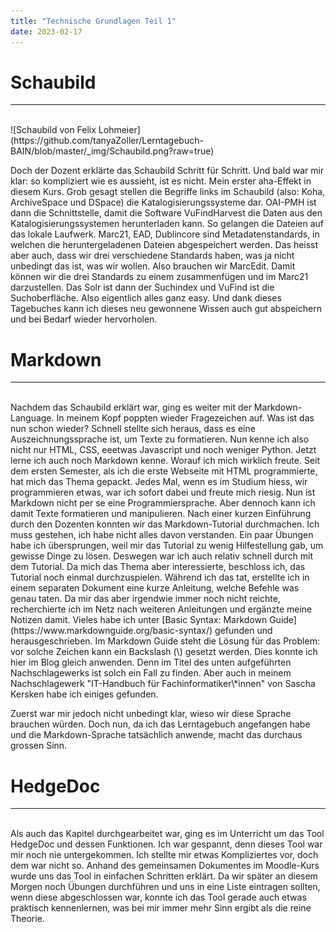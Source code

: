 ```yaml
---
title: "Technische Grundlagen Teil 1"
date: 2023-02-17
---
```


# Schaubild  
---
<br>
![Schaubild von Felix Lohmeier](https://github.com/tanyaZoller/Lerntagebuch-BAIN/blob/master/_img/Schaubild.png?raw=true)

Doch der Dozent erklärte das Schaubild Schritt für Schritt. Und bald war mir klar: so kompliziert wie es aussieht, ist es nicht. Mein erster aha-Effekt in diesem
Kurs.
Grob gesagt stellen die Begriffe links im Schaubild (also: Koha, ArchiveSpace und DSpace) die Katalogisierungssysteme dar. OAI-PMH ist dann die Schnittstelle, damit
die Software VuFindHarvest die Daten aus den Katalogisierungssystemen herunterladen kann. So gelangen die Dateien auf das lokale Laufwerk.
Marc21, EAD, Dublincore sind Metadatenstandards, in welchen die heruntergeladenen Dateien abgespeichert werden. Das heisst aber auch, dass wir drei verschiedene
Standards haben, was ja nicht unbedingt das ist, was wir wollen. Also brauchen wir MarcEdit. Damit können wir die drei Standards zu einem zusammenfügen und im 
Marc21 darzustellen. Das Solr ist dann der Suchindex und VuFind ist die Suchoberfläche.
Also eigentlich alles ganz easy. Und dank dieses Tagebuches kann ich dieses neu gewonnene Wissen auch gut abspeichern und bei Bedarf wieder hervorholen.
<br>

# Markdown 
---
<br>
Nachdem das Schaubild erklärt war, ging es weiter mit der Markdown-Language. In meinem Kopf poppten wieder Fragezeichen auf. Was ist das nun schon wieder? 
Schnell stellte sich heraus, dass es eine Auszeichnungssprache ist, um Texte zu formatieren. 
Nun kenne ich also nicht nur HTML, CSS, eeetwas Javascript und noch weniger Python. Jetzt lerne ich auch noch Markdown kenne. Worauf ich mich wirklich freute. 
Seit dem ersten Semester, als ich die erste Webseite mit HTML programmierte, hat mich das Thema gepackt. Jedes Mal, wenn es im Studium hiess, wir programmieren
etwas, war ich sofort dabei und freute mich riesig. Nun ist Markdown nicht per se eine Programmiersprache. Aber dennoch kann ich damit Texte formatieren und 
manipulieren. Nach einer kurzen Einführung durch den Dozenten konnten wir das Markdown-Tutorial durchmachen. Ich muss gestehen, ich habe nicht alles davon verstanden.
Ein paar Übungen habe ich übersprungen, weil mir das Tutorial zu wenig Hilfestellung gab, um gewisse Dinge zu lösen. Deswegen war ich auch relativ schnell durch mit
dem Tutorial. 
Da mich das Thema aber interessierte, beschloss ich, das Tutorial noch einmal durchzuspielen. Während ich das tat, erstellte ich in einem separaten Dokument eine 
kurze Anleitung, welche Befehle was genau taten. Da mir das aber irgendwie immer noch nicht reichte, recherchierte ich im Netz nach weiteren Anleitungen und 
ergänzte meine Notizen damit. Vieles habe ich unter [Basic Syntax: Markdown Guide](https://www.markdownguide.org/basic-syntax/) gefunden und herausgeschrieben. 
Im Markdown Guide steht die Lösung für das Problem: vor solche Zeichen kann ein 
Backslash (\) gesetzt werden. Dies konnte ich hier im Blog gleich anwenden. Denn im Titel des unten aufgeführten Nachschlagewerks ist solch ein Fall zu finden.
Aber auch in meinem Nachschlagewerk "IT-Handbuch für Fachinformatiker\*innen" von Sascha Kersken habe ich einiges gefunden. 

Zuerst war mir jedoch nicht unbedingt klar, wieso wir diese Sprache brauchen würden. Doch nun, da ich das Lerntagebuch angefangen habe und die Markdown-Sprache
tatsächlich anwende, macht das durchaus grossen Sinn.
<br>

# HedgeDoc 
---
<br>
Als auch das Kapitel durchgearbeitet war, ging es im Unterricht um das Tool HedgeDoc und dessen Funktionen. Ich war gespannt, denn dieses Tool war mir noch nie
untergekommen. Ich stellte mir etwas Kompliziertes vor, doch dem war nicht so. Anhand des gemeinsamen Dokumentes im Moodle-Kurs wurde uns das Tool in einfachen
Schritten erklärt. Da wir später an diesem Morgen noch Übungen durchführen und uns in eine Liste eintragen sollten, wenn diese abgeschlossen war, konnte ich 
das Tool gerade auch etwas praktisch kennenlernen, was bei mir immer mehr Sinn ergibt als die reine Theorie.
<br>
